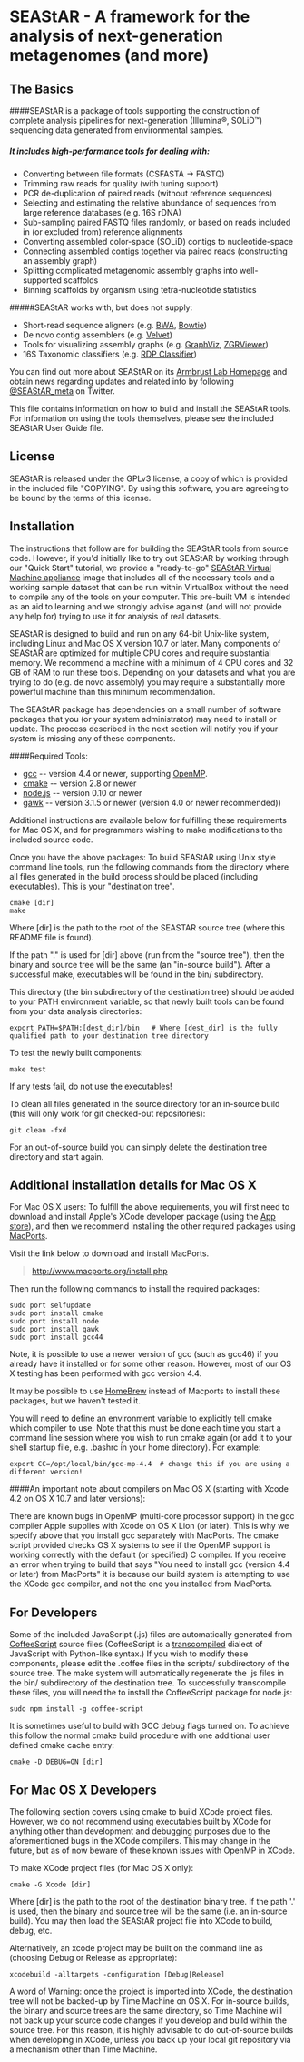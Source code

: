 <link href="style.css" media="screen" rel="stylesheet" type="text/css" />

SEAStAR - A framework for the analysis of next-generation metagenomes (and more)
==============================

The Basics
------------------------------

####SEAStAR is a package of tools supporting the construction of complete analysis pipelines for next-generation (Illumina&reg;, SOLiD&trade;) sequencing data generated from environmental samples.  
##### It includes high-performance tools for dealing with:

* Converting between file formats (CSFASTA -> FASTQ)
* Trimming raw reads for quality (with tuning support)
* PCR de-duplication of paired reads (without reference sequences)
* Selecting and estimating the relative abundance of sequences from large reference databases (e.g. 16S rDNA)
* Sub-sampling paired FASTQ files randomly, or based on reads included in (or excluded from) reference alignments
* Converting assembled color-space (SOLiD) contigs to nucleotide-space
* Connecting assembled contigs together via paired reads (constructing an assembly graph)
* Splitting complicated metagenomic assembly graphs into well-supported scaffolds
* Binning scaffolds by organism using tetra-nucleotide statistics

#####SEAStAR works with, but does not supply:

* Short-read sequence aligners (e.g. [BWA](http://bio-bwa.sourceforge.net), [Bowtie](http://bowtie-bio.sourceforge.net/index.shtml))
* De novo contig assemblers (e.g. [Velvet](http://www.ebi.ac.uk/~zerbino/velvet/))
* Tools for visualizing assembly graphs (e.g. [GraphViz](http://www.graphviz.org/), [ZGRViewer](http://zvtm.sourceforge.net/zgrviewer.html))
* 16S Taxonomic classifiers (e.g. [RDP Classifier](http://sourceforge.net/projects/rdp-classifier/)) 

You can find out more about SEAStAR on its [Armbrust Lab Homepage](http://armbrustlab.ocean.washington.edu/SEAStAR) and obtain news regarding updates and related info by following [@SEAStAR_meta](https://twitter.com/SEAStAR_meta) on Twitter. 

This file contains information on how to build and install the SEAStAR tools. For information on using the tools themselves, please see the included SEAStAR User Guide file.

License
------------------------------
SEAStAR is released under the GPLv3 license, a copy of which is provided in the included file "COPYING". By using this software, you are agreeing to be bound by the terms of this license.

Installation
------------------------------
The instructions that follow are for building the SEAStAR tools from source code. However, if you'd initially like to try out SEAStAR by working through our "Quick Start" tutorial, we provide a "ready-to-go" [SEAStAR Virtual Machine appliance](http://armbrustlab.ocean.washington.edu/node/305) image that includes all of the necessary tools and a working sample dataset that can be run within VirtualBox without the need to compile any of the tools on your computer. This pre-built VM is intended as an aid to learning and we strongly advise against (and will not provide any help for) trying to use it for analysis of real datasets.

SEAStAR is designed to build and run on any 64-bit Unix-like system, including Linux and Mac OS X version 10.7 or later. Many components of SEAStAR are optimized for multiple CPU cores and require substantial memory. We recommend a machine with a minimum of 4 CPU cores and 32 GB of RAM to run these tools.  Depending on your datasets and what you are trying to do (e.g. de novo assembly) you may require a substantially more powerful machine than this minimum recommendation. 

The SEAStAR package has dependencies on a small number of software packages that you (or your system administrator) may need to install or update. The process described in the next section will notify you if your system is missing any of these components.

####Required Tools:
 
* [gcc](http://gcc.gnu.org) -- version 4.4 or newer, supporting [OpenMP](http://openmp.org). 
* [cmake](http://www.cmake.org) -- version 2.8 or newer
* [node.js](http://nodejs.org) -- version 0.10 or newer
* [gawk](http://www.gnu.org/software/gawk/) -- version 3.1.5 or newer (version 4.0 or newer recommended))

Additional instructions are available below for fulfilling these requirements for Mac OS X, and for programmers wishing to make modifications to the included source code.

Once you have the above packages: To build SEAStAR using Unix style command line tools, run the following commands from the directory where all files generated in the build process should be placed (including executables). This is your "destination tree". 

    cmake [dir] 
    make

Where [dir] is the path to the root of the SEASTAR source tree (where this README file is found). 

If the path "." is used for [dir] above (run from the "source tree"), then the binary and source tree will be the same (an "in-source build"). After a successful make, executables will be found in the bin/ subdirectory. 

This directory (the bin subdirectory of the destination tree) should be added to your PATH environment variable, so that newly built tools can be found from your data analysis directories:

    export PATH=$PATH:[dest_dir]/bin   # Where [dest_dir] is the fully qualified path to your destination tree directory 

To test the newly built components:

    make test

If any tests fail, do not use the executables!

To clean all files generated in the source directory for an in-source build (this will only work for git checked-out repositories):

    git clean -fxd

For an out-of-source build you can simply delete the destination tree directory and start again.

Additional installation details for Mac OS X
------------------------------

For Mac OS X users: To fulfill the above requirements, you will first need to download and install Apple's XCode developer package (using the [App store](https://developer.apple.com/xcode/index.php)), and then we recommend installing the other required packages using [MacPorts](http://www.macports.org/).

Visit the link below to download and install MacPorts.
> http://www.macports.org/install.php

Then run the following commands to install the required packages:

    sudo port selfupdate
    sudo port install cmake
    sudo port install node
    sudo port install gawk
    sudo port install gcc44

Note, it is possible to use a newer version of gcc (such as gcc46) if you already have it installed or for some other reason. However, most of our OS X testing has been performed with gcc version 4.4.

It may be possible to use [HomeBrew](http://mxcl.github.com/homebrew/) instead of Macports to install these packages, but we haven't tested it.

You will need to define an environment variable to explicitly tell cmake which compiler to use. Note that this must be done each time you start a command line session where you wish to run cmake again (or add it to your shell startup file, e.g. .bashrc in your home directory).  For example:
 
    export CC=/opt/local/bin/gcc-mp-4.4  # change this if you are using a different version!

####An important note about compilers on Mac OS X (starting with Xcode 4.2 on OS X 10.7 and later versions):

There are known bugs in OpenMP (multi-core processor support) in the gcc compiler Apple supplies with Xcode on OS X Lion (or later).  This is why we specify above that you install gcc separately with MacPorts. The cmake script provided checks OS X systems to see if the OpenMP support is working correctly with the default (or specified) C compiler. If you receive an error when trying to build that says "You need to install gcc (version 4.4 or later) from MacPorts" it is because our build system is attempting to use the XCode gcc compiler, and not the one you installed from MacPorts.

For Developers
------------------------------

Some of the included JavaScript (.js) files are automatically generated from [CoffeeScript](http://coffeescript.org) source files (CoffeeScript is a [transcompiled](http://en.wikipedia.org/wiki/Source-to-source_compiler) dialect of JavaScript with Python-like syntax.) If you wish to modify these components, please edit the .coffee files in the scripts/ subdirectory of the source tree. The make system will automatically regenerate the .js files in the bin/ subdirectory of the destination tree. To successfully transcompile these files, you will need the to install the CoffeeScript package for node.js:

    sudo npm install -g coffee-script

It is sometimes useful to build with GCC debug flags turned on.  To achieve this follow the normal cmake build procedure with one additional user defined cmake cache entry:

    cmake -D DEBUG=ON [dir]

For Mac OS X Developers
------------------------------

The following section covers using cmake to build XCode project files. However, we do not recommend using executables built by XCode for anything other than development and debugging purposes due to the aforementioned bugs in the XCode compilers. This may change in the future, but as of now beware of these known issues with OpenMP in XCode.

To make XCode project files (for Mac OS X only):

    cmake -G Xcode [dir] 

Where [dir] is the path to the root of the destination binary tree. If the path '.' is used, then the binary and source tree will be the same (i.e. an in-source build). You may then load the SEAStAR project file into XCode to build, debug, etc.

Alternatively, an xcode project may be built on the command line as (choosing Debug or Release as appropriate):

    xcodebuild -alltargets -configuration [Debug|Release] 

A word of Warning: once the project is imported into XCode, the destination tree will not be backed-up by Time Machine on OS X. For in-source builds, the binary and source trees are the same directory, so Time Machine will not back up your source code changes if you develop and build within the source tree. For this reason, it is highly advisable to do out-of-source builds when developing in XCode, unless you back up your local git repository via a mechanism other than Time Machine.




